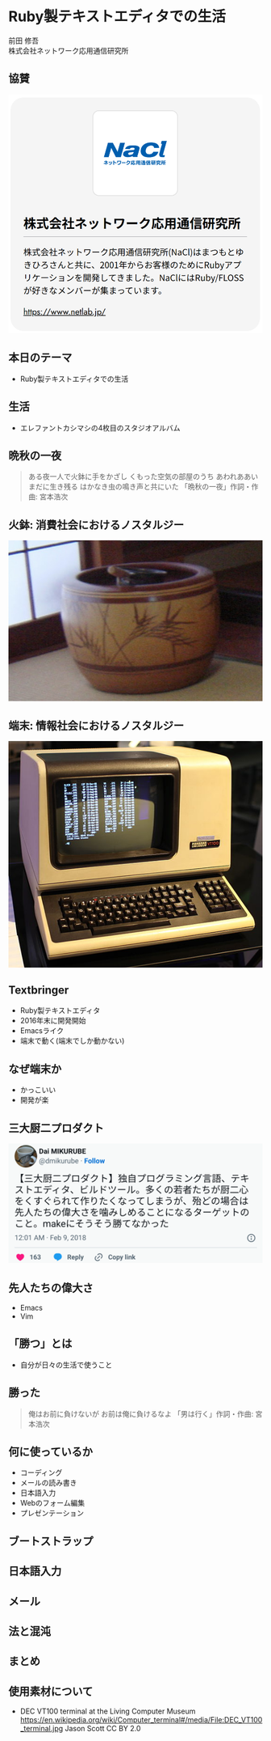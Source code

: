 # Ruby製テキストエディタでの生活

前田 修吾  
株式会社ネットワーク応用通信研究所

## 協賛

![Sponsorship](sponsorship.png)

## 本日のテーマ

* Ruby製テキストエディタでの生活

## 生活

* エレファントカシマシの4枚目のスタジオアルバム

## 晩秋の一夜

> ある夜一人で火鉢に手をかざし
> くもった空気の部屋のうち
> あわれああいまだに生き残る
> はかなき虫の鳴き声と共にいた
「晩秋の一夜」作詞・作曲: 宮本浩次

## 火鉢: 消費社会におけるノスタルジー

![火鉢(2002年7月)](hibachi.jpg)

## 端末: 情報社会におけるノスタルジー

![VT100](DEC_VT100_terminal.jpg)

## Textbringer

* Ruby製テキストエディタ
* 2016年末に開発開始
* Emacsライク
* 端末で動く(端末でしか動かない)

## なぜ端末か

* かっこいい
* 開発が楽

## 三大厨二プロダクト

![三大厨二プロダクト](sandaichuni.png)

## 先人たちの偉大さ

* Emacs
* Vim

## 「勝つ」とは

* 自分が日々の生活で使うこと

## 勝った

> 俺はお前に負けないが
> お前は俺に負けるなよ
「男は行く」作詞・作曲: 宮本浩次

## 何に使っているか

* コーディング
* メールの読み書き
* 日本語入力
* Webのフォーム編集
* プレゼンテーション

## ブートストラップ

## 日本語入力

## メール

## 法と混沌

## まとめ

## 使用素材について

* DEC VT100 terminal at the Living Computer Museum
  https://en.wikipedia.org/wiki/Computer_terminal#/media/File:DEC_VT100_terminal.jpg
  Jason Scott
  CC BY 2.0
